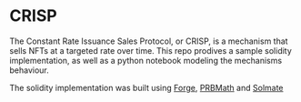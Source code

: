 # CRISP 

The Constant Rate Issuance Sales Protocol, or CRISP, is a mechanism that sells NFTs at a targeted rate over time. This repo prodives a sample solidity implementation, as well as a python notebook modeling the mechanisms behaviour. 

The solidity implementation was built using [Forge](https://github.com/gakonst/foundry/tree/master/forge), [PRBMath](https://github.com/hifi-finance/prb-math) and [Solmate](https://github.com/Rari-Capital/solmate)
